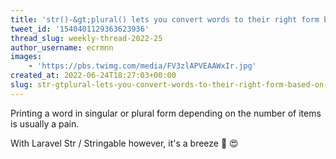 ```yaml
---
title: 'str()-&gt;plural() lets you convert words to their right form based on a provided amount'
tweet_id: '1540401129363623936'
thread_slug: weekly-thread-2022-25
author_username: ecrmnn
images:
    - 'https://pbs.twimg.com/media/FV3zlAPVEAAWxIr.jpg'
created_at: 2022-06-24T18:27:03+00:00
slug: str-gtplural-lets-you-convert-words-to-their-right-form-based-on-a-provided-amount
---
```

Printing a word in singular or plural form depending on the number of items is usually a pain.

With Laravel Str / Stringable however, it's a breeze 🍃 😍